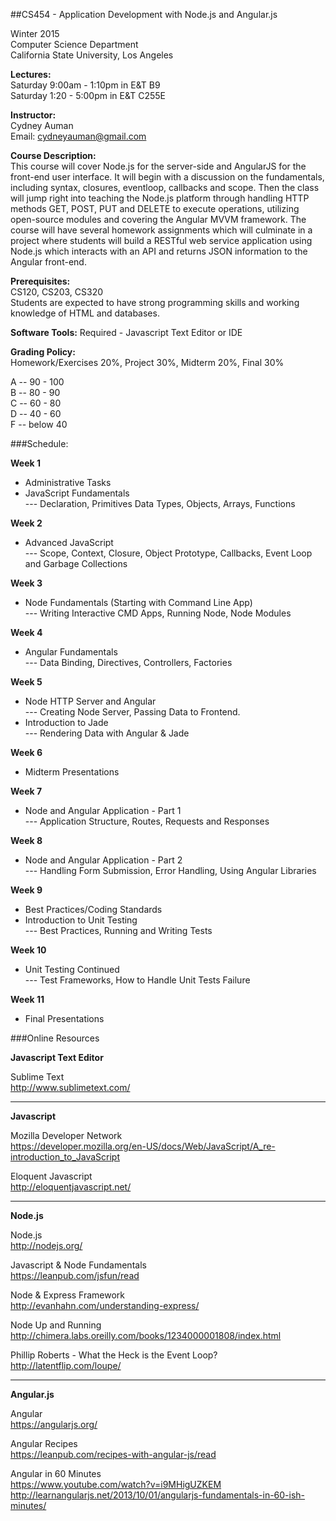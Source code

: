 ##CS454 - Application Development with Node.js and Angular.js


Winter 2015 <br/>
Computer Science Department <br/>
California State University, Los Angeles


**Lectures:** <br/>
Saturday 9:00am - 1:10pm in E&T B9 <br/>
Saturday 1:20 - 5:00pm in E&T C255E


**Instructor:** <br/>
Cydney Auman <br/>
Email: cydneyauman@gmail.com

**Course Description:** <br/>
This course will cover Node.js for the server-side and AngularJS for the front-end user interface. It will begin with a discussion on the fundamentals, including syntax, closures, eventloop, callbacks and scope. Then the class will jump right into teaching the Node.js platform through handling HTTP methods GET, POST, PUT and DELETE to execute operations, utilizing open-source modules and covering the Angular MVVM framework.  The course will have several homework assignments which will culminate in a project where students will build a RESTful web service application using Node.js which interacts with an API and returns JSON information to the Angular front-end.

**Prerequisites:** <br/>
CS120, CS203, CS320 <br/>
Students are expected to have strong programming skills and working knowledge of HTML and databases.

**Software Tools:**
Required - Javascript Text Editor or IDE

**Grading Policy:** <br/>
Homework/Exercises 20%, Project 30%, Midterm 20%, Final 30%
 
A -- 90 - 100 <br/>
B -- 80 - 90 <br/>
C -- 60 - 80 <br/>
D -- 40 - 60 <br/>
F -- below 40 <br/>


###Schedule:

**Week 1**

 - Administrative Tasks
 - JavaScript Fundamentals <br/>
 --- Declaration, Primitives Data Types, Objects, Arrays, Functions

**Week 2**

 - Advanced JavaScript <br/>
 --- Scope, Context, Closure, Object Prototype, Callbacks, Event Loop and Garbage Collections

**Week 3**

 - Node Fundamentals (Starting with Command Line App) <br/>
--- Writing Interactive CMD Apps, Running Node, Node Modules

**Week 4**

- Angular Fundamentals <br/>
--- Data Binding, Directives, Controllers, Factories

**Week 5**

- Node HTTP Server and Angular <br/>
--- Creating Node Server, Passing Data to Frontend.
- Introduction to Jade <br/>
--- Rendering Data with Angular & Jade

**Week 6**

- Midterm Presentations

**Week 7**

- Node and Angular Application -  Part 1 <br/>
--- Application Structure, Routes, Requests and Responses

**Week 8**

- Node and Angular Application - Part 2 <br/>
--- Handling Form Submission, Error Handling, Using Angular Libraries

**Week 9**

- Best Practices/Coding Standards 
- Introduction to Unit Testing <br/>
--- Best Practices, Running and Writing Tests

**Week 10**

- Unit Testing Continued <br/>
--- Test Frameworks, How to Handle Unit Tests Failure

**Week 11**

- Final Presentations


###Online Resources

**Javascript Text Editor**

Sublime Text  <br/>
http://www.sublimetext.com/

<hr/>

**Javascript**

Mozilla Developer Network <br/>
https://developer.mozilla.org/en-US/docs/Web/JavaScript/A_re-introduction_to_JavaScript

Eloquent Javascript <br/>
http://eloquentjavascript.net/

<hr/>

**Node.js**

Node.js <br/>
http://nodejs.org/

Javascript & Node Fundamentals <br/>
https://leanpub.com/jsfun/read

Node & Express Framework <br/>
http://evanhahn.com/understanding-express/

Node Up and Running <br/>
http://chimera.labs.oreilly.com/books/1234000001808/index.html

Phillip Roberts - What the Heck is the Event Loop? <br/>
http://latentflip.com/loupe/

<hr/>

**Angular.js**

Angular <br/>
https://angularjs.org/

Angular Recipes <br/>
https://leanpub.com/recipes-with-angular-js/read

Angular in 60 Minutes <br/>
https://www.youtube.com/watch?v=i9MHigUZKEM <br/>
http://learnangularjs.net/2013/10/01/angularjs-fundamentals-in-60-ish-minutes/




